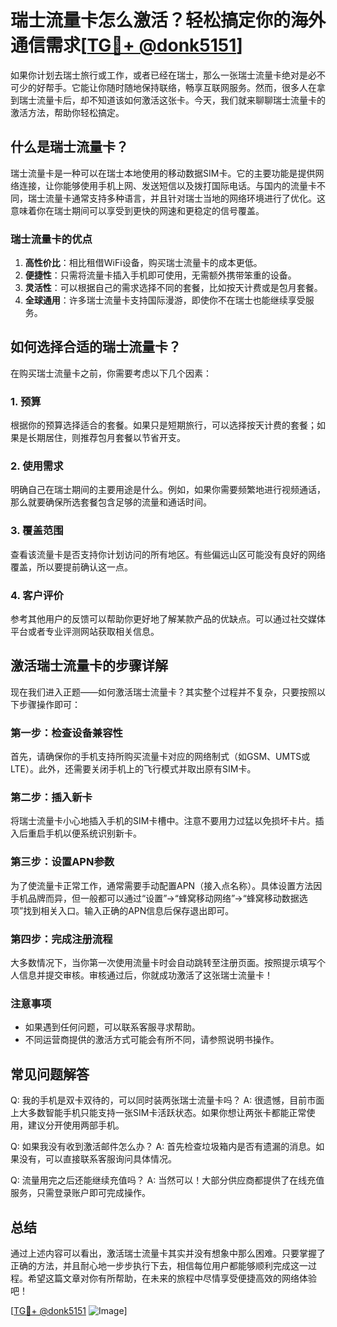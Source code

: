 # 瑞士流量卡怎么激活？轻松搞定你的海外通信需求[[TG💪+ @donk5151](https://t.me/s/donk5151)]

如果你计划去瑞士旅行或工作，或者已经在瑞士，那么一张瑞士流量卡绝对是必不可少的好帮手。它能让你随时随地保持联络，畅享互联网服务。然而，很多人在拿到瑞士流量卡后，却不知道该如何激活这张卡。今天，我们就来聊聊瑞士流量卡的激活方法，帮助你轻松搞定。

## 什么是瑞士流量卡？

瑞士流量卡是一种可以在瑞士本地使用的移动数据SIM卡。它的主要功能是提供网络连接，让你能够使用手机上网、发送短信以及拨打国际电话。与国内的流量卡不同，瑞士流量卡通常支持多种语言，并且针对瑞士当地的网络环境进行了优化。这意味着你在瑞士期间可以享受到更快的网速和更稳定的信号覆盖。

### 瑞士流量卡的优点

1. **高性价比**：相比租借WiFi设备，购买瑞士流量卡的成本更低。
2. **便捷性**：只需将流量卡插入手机即可使用，无需额外携带笨重的设备。
3. **灵活性**：可以根据自己的需求选择不同的套餐，比如按天计费或是包月套餐。
4. **全球通用**：许多瑞士流量卡支持国际漫游，即使你不在瑞士也能继续享受服务。

## 如何选择合适的瑞士流量卡？

在购买瑞士流量卡之前，你需要考虑以下几个因素：

### 1. 预算
根据你的预算选择适合的套餐。如果只是短期旅行，可以选择按天计费的套餐；如果是长期居住，则推荐包月套餐以节省开支。

### 2. 使用需求
明确自己在瑞士期间的主要用途是什么。例如，如果你需要频繁地进行视频通话，那么就要确保所选套餐包含足够的流量和通话时间。

### 3. 覆盖范围
查看该流量卡是否支持你计划访问的所有地区。有些偏远山区可能没有良好的网络覆盖，所以要提前确认这一点。

### 4. 客户评价
参考其他用户的反馈可以帮助你更好地了解某款产品的优缺点。可以通过社交媒体平台或者专业评测网站获取相关信息。

## 激活瑞士流量卡的步骤详解

现在我们进入正题——如何激活瑞士流量卡？其实整个过程并不复杂，只要按照以下步骤操作即可：

### 第一步：检查设备兼容性
首先，请确保你的手机支持所购买流量卡对应的网络制式（如GSM、UMTS或LTE）。此外，还需要关闭手机上的飞行模式并取出原有SIM卡。

### 第二步：插入新卡
将瑞士流量卡小心地插入手机的SIM卡槽中。注意不要用力过猛以免损坏卡片。插入后重启手机以便系统识别新卡。

### 第三步：设置APN参数
为了使流量卡正常工作，通常需要手动配置APN（接入点名称）。具体设置方法因手机品牌而异，但一般都可以通过“设置”->“蜂窝移动网络”->“蜂窝移动数据选项”找到相关入口。输入正确的APN信息后保存退出即可。

### 第四步：完成注册流程
大多数情况下，当你第一次使用流量卡时会自动跳转至注册页面。按照提示填写个人信息并提交审核。审核通过后，你就成功激活了这张瑞士流量卡！

### 注意事项
- 如果遇到任何问题，可以联系客服寻求帮助。
- 不同运营商提供的激活方式可能会有所不同，请参照说明书操作。

## 常见问题解答

Q: 我的手机是双卡双待的，可以同时装两张瑞士流量卡吗？
A: 很遗憾，目前市面上大多数智能手机只能支持一张SIM卡活跃状态。如果你想让两张卡都能正常使用，建议分开使用两部手机。

Q: 如果我没有收到激活邮件怎么办？
A: 首先检查垃圾箱内是否有遗漏的消息。如果没有，可以直接联系客服询问具体情况。

Q: 流量用完之后还能继续充值吗？
A: 当然可以！大部分供应商都提供了在线充值服务，只需登录账户即可完成操作。

## 总结

通过上述内容可以看出，激活瑞士流量卡其实并没有想象中那么困难。只要掌握了正确的方法，并且耐心地一步步执行下去，相信每位用户都能够顺利完成这一过程。希望这篇文章对你有所帮助，在未来的旅程中尽情享受便捷高效的网络体验吧！

[[TG💪+ @donk5151](https://t.me/s/donk5151) ![Image](https://i.postimg.cc/rwNCRYN7/Snipaste-2025-04-30-17-27-05.png)]